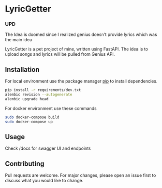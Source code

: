 # LyricGetter
### UPD 
The Idea is doomed since I realized genius doesn't provide lyrics which was the main idea

LyricGetter is a pet project of mine, written using FastAPI. The idea is to upload songs and lyrics will be pulled from Genius API.

## Installation

For local environment use the package manager [pip](https://pip.pypa.io/en/stable/) to install dependencies.

```bash
pip install -r requirements/dev.txt
alembic revision --autogenerate
alembic upgrade head
```

For docker environment use these commands
```bash
sudo docker-compose build
sudo docker-compose up
```

## Usage

Check /docs for swagger UI and endpoints

## Contributing

Pull requests are welcome. For major changes, please open an issue first
to discuss what you would like to change.
